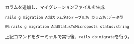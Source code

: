 カラムを追加し、マイグレーションファイルを生成
```
rails g migration Addカラム名Toテーブル名 カラム名:データ型
```
```
例:rails g migration AddStatusToMicroposts status:string
```
上記コマンドをターミナルで実行後、`rails db:migrate`を行う。
